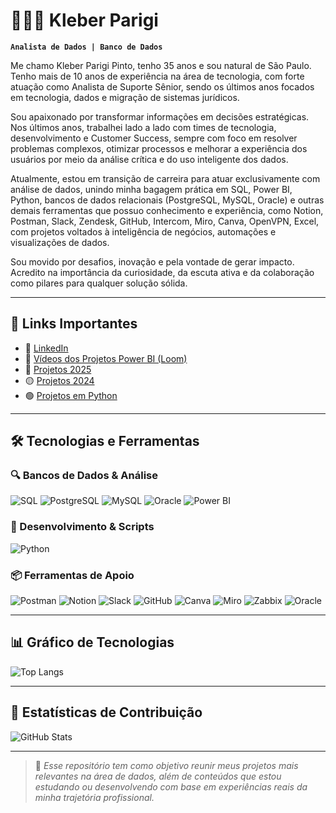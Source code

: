 # 👨🏻‍💻 Kleber Parigi

**`Analista de Dados | Banco de Dados`**

Me chamo Kleber Parigi Pinto, tenho 35 anos e sou natural de São Paulo. Tenho mais de 10 anos de experiência na área de tecnologia, com forte atuação como Analista de Suporte Sênior, sendo os últimos anos focados em tecnologia, dados e migração de sistemas jurídicos.

Sou apaixonado por transformar informações em decisões estratégicas. Nos últimos anos, trabalhei lado a lado com times de tecnologia, desenvolvimento e Customer Success, sempre com foco em resolver problemas complexos, otimizar processos e melhorar a experiência dos usuários por meio da análise crítica e do uso inteligente dos dados.

Atualmente, estou em transição de carreira para atuar exclusivamente com análise de dados, unindo minha bagagem prática em SQL, Power BI, Python, bancos de dados relacionais (PostgreSQL, MySQL, Oracle) e outras demais ferramentas que possuo conhecimento e experiência, como Notion, Postman, Slack, Zendesk, GitHub, Intercom, Miro, Canva, OpenVPN, Excel, com projetos voltados à inteligência de negócios, automações e visualizações de dados.

Sou movido por desafios, inovação e pela vontade de gerar impacto. Acredito na importância da curiosidade, da escuta ativa e da colaboração como pilares para qualquer solução sólida.

---

## 📌 Links Importantes

- 🔗 [LinkedIn](https://www.linkedin.com/in/kleberparigi/)
- 🎥 [Vídeos dos Projetos Power BI (Loom)](https://www.loom.com/looms/videos)
- 🔴 [Projetos 2025](https://github.com/kleberparigi/PROJETOS_POWER_BI/tree/main/PROJETOS_2025) <!-- Substituir pelo link real -->
- 🟡 [Projetos 2024](https://github.com/kleberparigi/PROJETOS_POWER_BI/tree/main)
- 🟢 [Projetos em Python](https://github.com/kleberparigi/PROJETOS-PYTHON)

---

## 🛠️ Tecnologias e Ferramentas

### 🔍 Bancos de Dados & Análise
![SQL](https://img.shields.io/badge/-SQL-blue?style=flat-square&logo=postgresql)
![PostgreSQL](https://img.shields.io/badge/-PostgreSQL-336791?style=flat-square&logo=postgresql&logoColor=white)
![MySQL](https://img.shields.io/badge/-MySQL-4479A1?style=flat-square&logo=mysql&logoColor=white)
![Oracle](https://img.shields.io/badge/-Oracle-F80000?style=flat-square&logo=oracle&logoColor=white)
![Power BI](https://img.shields.io/badge/-PowerBI-F2C811?style=flat-square&logo=powerbi)

### 🐍 Desenvolvimento & Scripts
![Python](https://img.shields.io/badge/-Python-3776AB?style=flat-square&logo=python&logoColor=white)

### 📦 Ferramentas de Apoio
![Postman](https://img.shields.io/badge/-Postman-FF6C37?style=flat-square&logo=postman&logoColor=white)
![Notion](https://img.shields.io/badge/-Notion-000000?style=flat-square&logo=notion&logoColor=white)
![Slack](https://img.shields.io/badge/-Slack-4A154B?style=flat-square&logo=slack&logoColor=white)
![GitHub](https://img.shields.io/badge/-GitHub-181717?style=flat-square&logo=github)
![Canva](https://img.shields.io/badge/-Canva-00C4CC?style=flat-square&logo=canva&logoColor=white)
![Miro](https://img.shields.io/badge/-Miro-050038?style=flat-square&logo=miro&logoColor=white)
![Zabbix](https://img.shields.io/badge/-Zabbix-DC382D?style=flat-square&logo=zabbix&logoColor=white)
![Oracle](https://img.shields.io/badge/-SQL_Developer-F80000?style=flat-square&logo=oracle&logoColor=white)

---

## 📊 Gráfico de Tecnologias

![Top Langs](https://github-readme-stats.vercel.app/api/top-langs/?username=kleberparigi&layout=compact&theme=dark)

---

## 🎯 Estatísticas de Contribuição

![GitHub Stats](https://github-readme-stats.vercel.app/api?username=kleberparigi&show_icons=true&theme=dark&count_private=true)

---

> 📌 *Esse repositório tem como objetivo reunir meus projetos mais relevantes na área de dados, além de conteúdos que estou estudando ou desenvolvendo com base em experiências reais da minha trajetória profissional.*
